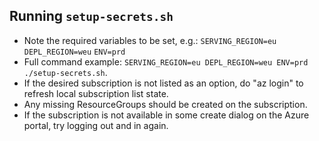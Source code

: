 ## Running `setup-secrets.sh`
- Note the required variables to be set, e.g.:
		`SERVING_REGION=eu`
		`DEPL_REGION=weu`
		`ENV=prd`
- Full command example: `SERVING_REGION=eu DEPL_REGION=weu ENV=prd ./setup-secrets.sh`.
- If the desired subscription is not listed as an option, do "az login" 
to refresh local subscription list state.
- Any missing ResourceGroups should be created on the subscription.
- If the subscription is not available in some create dialog on the Azure portal, 
try logging out and in again.